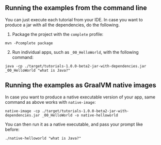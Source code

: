 ## Running the examples from the command line

You can just execute each tutorial from your IDE. In case you want to produce a jar with all the dependencies, do the following.

1. Package the project with the `complete` profile:

```shell
mvn -Pcomplete package
```
2. Run individual apps, such as `_00_HelloWorld`, with the following command:

```shell
java -cp ./target/tutorials-1.0.0-beta2-jar-with-dependencies.jar _00_HelloWorld "what is Java?"
```

## Running the examples as GraalVM native images

In case you want to produce a native executable version of your app, same command as above works with `native-image`:

```shell
native-image -cp ./target/tutorials-1.0.0-beta2-jar-with-dependencies.jar _00_HelloWorld -o native-helloworld

```

You can then run it as a native executable, and pass your prompt like before:

```shell
./native-helloworld "what is Java?"
```